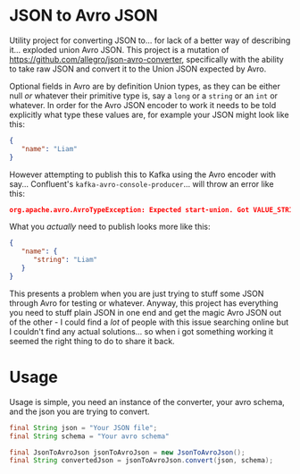 # JSON to Avro JSON
Utility project for converting JSON to... for lack of a better way of describing it... exploded union Avro JSON. This project is a mutation of https://github.com/allegro/json-avro-converter, specifically with the ability to take raw JSON and convert it to the Union JSON expected by Avro.

Optional fields in Avro are by definition Union types, as they can be either null _or_ whatever their primitive type is, say a ```long``` or a ```string``` or an ```int``` or whatever. In order for the Avro JSON encoder to work it needs to be told explicitly what type these values are, for example your JSON might look like this:

```json
{
   "name": "Liam"
}
```

However attempting to publish this to Kafka using the Avro encoder with say... Confluent's ```kafka-avro-console-producer```... will throw an error like this:

```json
org.apache.avro.AvroTypeException: Expected start-union. Got VALUE_STRING
```

What you _actually_ need to publish looks more like this:

```json
{
   "name": {
      "string": "Liam"
   }
}
```

This presents a problem when you are just trying to stuff some JSON through Avro for testing or whatever. Anyway, this project has everything you need to stuff plain JSON in one end and get the magic Avro JSON out of the other - I could find a _lot_ of people with this issue searching online but I couldn't find any actual solutions... so when i got something working it seemed the right thing to do to share it back. 

# Usage
Usage is simple, you need an instance of the converter, your avro schema, and the json you are trying to convert.

```java
final String json = "Your JSON file";
final String schema = "Your avro schema"

final JsonToAvroJson jsonToAvroJson = new JsonToAvroJson();
final String convertedJson = jsonToAvroJson.convert(json, schema);
```